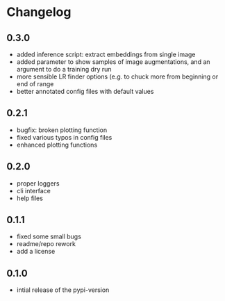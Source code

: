 # Changelog

## 0.3.0
- added inference script: extract embeddings from single image
- added parameter to show samples of image augmentations, and an argument to do a training dry run
- more sensible LR finder options (e.g. to chuck more from beginning or end of range
- better annotated config files with default values

## 0.2.1
- bugfix: broken plotting function
- fixed various typos in config files
- enhanced plotting functions

## 0.2.0
- proper loggers
- cli interface
- help files

## 0.1.1

- fixed some small bugs
- readme/repo rework
- add a license

## 0.1.0

- intial release of the pypi-version
